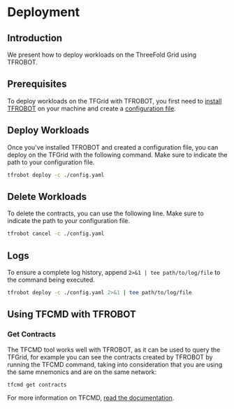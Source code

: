 

<h1> Deployment </h1>

## Introduction

We present how to deploy workloads on the ThreeFold Grid using TFROBOT.

## Prerequisites

To deploy workloads on the TFGrid with TFROBOT, you first need to [install TFROBOT](./tfrobot_installation.md) on your machine and create a [configuration file](./tfrobot_config.md).

## Deploy Workloads

Once you've installed TFROBOT and created a configuration file, you can deploy on the TFGrid with the following command. Make sure to indicate the path to your configuration file.

```bash
tfrobot deploy -c ./config.yaml
```

## Delete Workloads

To delete the contracts, you can use the following line. Make sure to indicate the path to your configuration file.

```bash
tfrobot cancel -c ./config.yaml
```

## Logs

To ensure a complete log history, append `2>&1 | tee path/to/log/file` to the command being executed.

```bash
tfrobot deploy -c ./config.yaml 2>&1 | tee path/to/log/file
```

## Using TFCMD with TFROBOT

### Get Contracts

The TFCMD tool works well with TFROBOT, as it can be used to query the TFGrid, for example you can see the contracts created by TFROBOT by running the TFCMD command, taking into consideration that you are using the same mnemonics and are on the same network:

```bash
tfcmd get contracts
```

For more information on TFCMD, [read the documentation](../tfcmd/tfcmd.md).